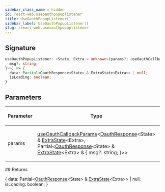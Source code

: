 ```yaml
---
sidebar_class_name : hidden
id: react-web.useoauthpopuplistener
title: UseOauthPopupListener()
sidebar_label: UseOauthPopupListener()
slug: /react-web.useoauthpopuplistener
---
```






## Signature

```typescript
useOauthPopupListener: <State, Extra = unknown>(params?: useOauthCallbackParams<OauthResponse<State> & ExtraState<Extra>, Partial<OauthResponse<State> & ExtraState<Extra> & {
  msg?: string;
}>>) => {
  data: Partial<OauthResponse<State> & ExtraState<Extra>> | null;
  isLoading: boolean;
}
```

## Parameters

<table><thead><tr><th>

Parameter


</th><th>

Type


</th><th>

Description


</th></tr></thead>
<tbody><tr><td>

params


</td><td>

[useOauthCallbackParams](./react-web.useoauthcallbackparams)&lt;[OauthResponse](./react-web.oauthresponse)&lt;State&gt; &amp; [ExtraState](./react-web.extrastate)&lt;Extra&gt;, Partial&lt;[OauthResponse](./react-web.oauthresponse)&lt;State&gt; &amp; [ExtraState](./react-web.extrastate)&lt;Extra&gt; &amp; \{ msg?: string; \}&gt;&gt;


</td><td>

_(Optional)_


</td></tr>
</tbody></table>
## Returns

\{ data: Partial&lt;[OauthResponse](./react-web.oauthresponse)&lt;State&gt; &amp; [ExtraState](./react-web.extrastate)&lt;Extra&gt;&gt; \| null; isLoading: boolean; \}

